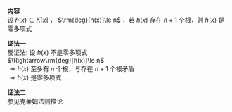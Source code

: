 **内容**  
设 $h(x)\in K[x]$ ， $\rm{deg}[h(x)]\le n$ ，若 $h(x)$ 存在 $n+1$ 个根，则 $h(x)$ 是零多项式  
  
**证法一**  
反证法: 设 $h(x)$ 不是零多项式  
 $\Rightarrow\rm{deg}[h(x)]\le n$  
 $\Rightarrow h(x)$ 至多有 $n$ 个根，与存在 $n+1$ 个根矛盾  
 $\Rightarrow h(x)$ 是零多项式  
  
**证法二**  
参见克莱姆法则推论  
